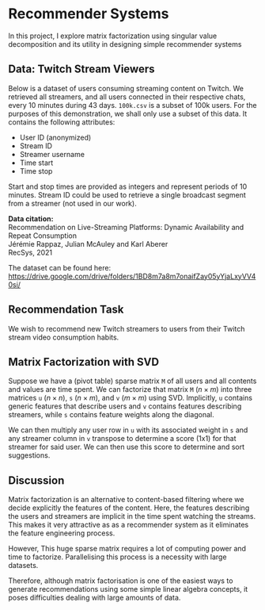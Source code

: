 # Recommender Systems
In this project, I explore matrix factorization using singular value decomposition and its utility in designing simple recommender systems

## Data: Twitch Stream Viewers
Below is a dataset of users consuming streaming content on Twitch. We retrieved all streamers, and all users connected in their respective chats, every 10 minutes during 43 days. `100k.csv` is a subset of 100k users. For the purposes of this demonstration, we shall only use a subset of this data. It contains the following attributes:
- User ID (anonymized)
- Stream ID
- Streamer username
- Time start
- Time stop

Start and stop times are provided as integers and represent periods of 10 minutes. Stream ID could be used to retrieve a single broadcast segment from a streamer (not used in our work).

<b>Data citation:<br></b>
Recommendation on Live-Streaming Platforms: Dynamic Availability and Repeat Consumption<br>
Jérémie Rappaz, Julian McAuley and Karl Aberer<br>
RecSys, 2021

The dataset can be found here: https://drive.google.com/drive/folders/1BD8m7a8m7onaifZay05yYjaLxyVV40si/

## Recommendation Task
We wish to recommend new Twitch streamers to users from their Twitch stream video consumption habits. 

## Matrix Factorization with SVD
Suppose we have a (pivot table) sparse matrix `M` of all users and all contents and values are time spent. We can factorize that matrix `M` $(n \times m)$ into three matrices `u` $(n \times n)$, `s` $(n \times m)$, and `v` $(m \times m)$ using SVD. Implicitly, `u` contains generic features that describe users and `v` contains features describing streamers, while `s` contains feature weights along the diagonal.

We can then multiply any user row in `u` with its associated weight in `s` and any streamer column in `v` transpose to determine a score (1x1) for that streamer for said user. We can then use this score to determine and sort suggestions.

## Discussion
Matrix factorization is an alternative to content-based filtering where we decide explicitly the features of the content. Here, the features describing the users and streamers are implicit in the time spent watching the streams. This makes it very attractive as as a recommender system as it eliminates the feature engineering process.

However, This huge sparse matrix requires a lot of computing power and time to factorize. Parallelising this process is a necessity with large datasets.

Therefore, although matrix factorisation is one of the easiest ways to generate recommendations using some simple linear algebra concepts, it poses difficulties dealing with large amounts of data. 
